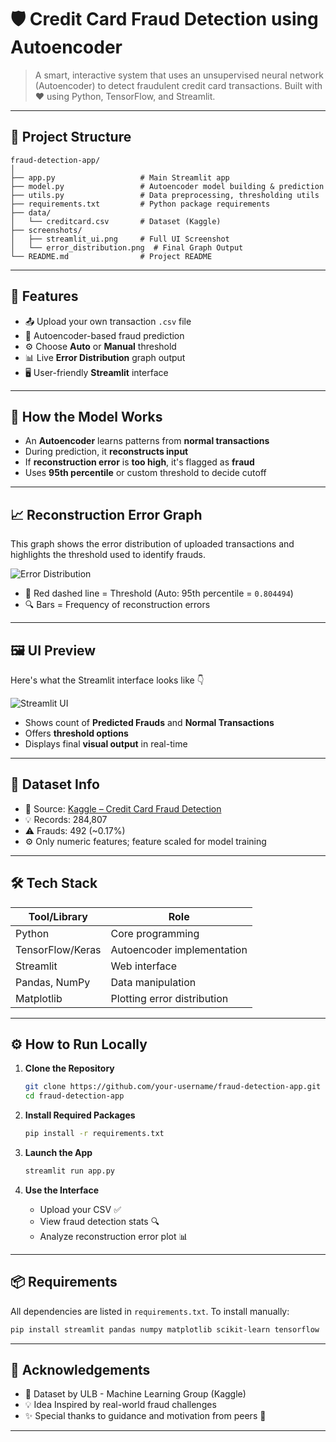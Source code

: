 
# 🛡️ Credit Card Fraud Detection using Autoencoder

> A smart, interactive system that uses an unsupervised neural network (Autoencoder) to detect fraudulent credit card transactions. Built with ❤️ using Python, TensorFlow, and Streamlit.

---

## 📁 Project Structure

```
fraud-detection-app/
│
├── app.py                   # Main Streamlit app
├── model.py                 # Autoencoder model building & prediction
├── utils.py                 # Data preprocessing, thresholding utils
├── requirements.txt         # Python package requirements
├── data/
│   └── creditcard.csv       # Dataset (Kaggle)
├── screenshots/
│   ├── streamlit_ui.png     # Full UI Screenshot
│   └── error_distribution.png  # Final Graph Output
└── README.md                # Project README
```

---

## 🚀 Features

- 📤 Upload your own transaction `.csv` file
- 🧠 Autoencoder-based fraud prediction
- ⚙️ Choose **Auto** or **Manual** threshold
- 📊 Live **Error Distribution** graph output
- 🖥️ User-friendly **Streamlit** interface

---

## 🧠 How the Model Works

- An **Autoencoder** learns patterns from **normal transactions**
- During prediction, it **reconstructs input**
- If **reconstruction error** is **too high**, it's flagged as **fraud**
- Uses **95th percentile** or custom threshold to decide cutoff

---

## 📈 Reconstruction Error Graph

This graph shows the error distribution of uploaded transactions and highlights the threshold used to identify frauds.

![Error Distribution](./screenshots/error_distribution.png)

- 🔴 Red dashed line = Threshold (Auto: 95th percentile = `0.804494`)
- 🔍 Bars = Frequency of reconstruction errors

---

## 🖼️ UI Preview

Here's what the Streamlit interface looks like 👇

![Streamlit UI](./screenshots/streamlit_ui.png)

- Shows count of **Predicted Frauds** and **Normal Transactions**
- Offers **threshold options**
- Displays final **visual output** in real-time

---

## 🧪 Dataset Info

- 📂 Source: [Kaggle – Credit Card Fraud Detection](https://www.kaggle.com/mlg-ulb/creditcardfraud)
- 💡 Records: 284,807
- ⚠️ Frauds: 492 (~0.17%)
- ⚙️ Only numeric features; feature scaled for model training

---

## 🛠️ Tech Stack

| Tool/Library     | Role                          |
|------------------|-------------------------------|
| Python           | Core programming              |
| TensorFlow/Keras | Autoencoder implementation    |
| Streamlit        | Web interface                 |
| Pandas, NumPy    | Data manipulation             |
| Matplotlib       | Plotting error distribution   |

---

## ⚙️ How to Run Locally

1. **Clone the Repository**
   ```bash
   git clone https://github.com/your-username/fraud-detection-app.git
   cd fraud-detection-app
   ```

2. **Install Required Packages**
   ```bash
   pip install -r requirements.txt
   ```

3. **Launch the App**
   ```bash
   streamlit run app.py
   ```

4. **Use the Interface**
   - Upload your CSV ✅
   - View fraud detection stats 🔍
   - Analyze reconstruction error plot 📊

---

## 📦 Requirements

All dependencies are listed in `requirements.txt`. To install manually:

```bash
pip install streamlit pandas numpy matplotlib scikit-learn tensorflow
```

---

## 🙌 Acknowledgements

- 💾 Dataset by ULB - Machine Learning Group (Kaggle)
- 💡 Idea Inspired by real-world fraud challenges
- ✨ Special thanks to guidance and motivation from peers 💯

---


